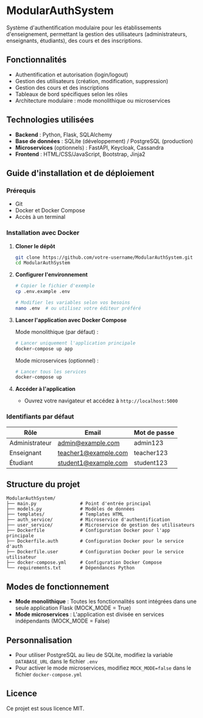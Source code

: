 # ModularAuthSystem

Système d'authentification modulaire pour les établissements d'enseignement, permettant la gestion des utilisateurs (administrateurs, enseignants, étudiants), des cours et des inscriptions.

## Fonctionnalités

- Authentification et autorisation (login/logout)
- Gestion des utilisateurs (création, modification, suppression)
- Gestion des cours et des inscriptions
- Tableaux de bord spécifiques selon les rôles
- Architecture modulaire : mode monolithique ou microservices

## Technologies utilisées

- **Backend** : Python, Flask, SQLAlchemy
- **Base de données** : SQLite (développement) / PostgreSQL (production)
- **Microservices** (optionnels) : FastAPI, Keycloak, Cassandra
- **Frontend** : HTML/CSS/JavaScript, Bootstrap, Jinja2

## Guide d'installation et de déploiement

### Prérequis

- Git
- Docker et Docker Compose
- Accès à un terminal

### Installation avec Docker

1. **Cloner le dépôt**
   ```bash
   git clone https://github.com/votre-username/ModularAuthSystem.git
   cd ModularAuthSystem
   ```

2. **Configurer l'environnement**
   ```bash
   # Copier le fichier d'exemple
   cp .env.example .env
   
   # Modifier les variables selon vos besoins
   nano .env  # ou utilisez votre éditeur préféré
   ```

3. **Lancer l'application avec Docker Compose**

   Mode monolithique (par défaut) :
   ```bash
   # Lancer uniquement l'application principale
   docker-compose up app
   ```

   Mode microservices (optionnel) :
   ```bash
   # Lancer tous les services
   docker-compose up
   ```

4. **Accéder à l'application**
   - Ouvrez votre navigateur et accédez à `http://localhost:5000`

### Identifiants par défaut

| Rôle | Email | Mot de passe |
|------|-------|-------------|
| Administrateur | admin@example.com | admin123 |
| Enseignant | teacher1@example.com | teacher123 |
| Étudiant | student1@example.com | student123 |

## Structure du projet

```
ModularAuthSystem/
├── main.py                # Point d'entrée principal
├── models.py              # Modèles de données
├── templates/             # Templates HTML
├── auth_service/          # Microservice d'authentification
├── user_service/          # Microservice de gestion des utilisateurs
├── Dockerfile             # Configuration Docker pour l'app principale
├── Dockerfile.auth        # Configuration Docker pour le service d'auth
├── Dockerfile.user        # Configuration Docker pour le service utilisateur
├── docker-compose.yml     # Configuration Docker Compose
└── requirements.txt       # Dépendances Python
```

## Modes de fonctionnement

- **Mode monolithique** : Toutes les fonctionnalités sont intégrées dans une seule application Flask (MOCK_MODE = True)
- **Mode microservices** : L'application est divisée en services indépendants (MOCK_MODE = False)

## Personnalisation

- Pour utiliser PostgreSQL au lieu de SQLite, modifiez la variable `DATABASE_URL` dans le fichier `.env`
- Pour activer le mode microservices, modifiez `MOCK_MODE=false` dans le fichier `docker-compose.yml`

## Licence

Ce projet est sous licence MIT.
